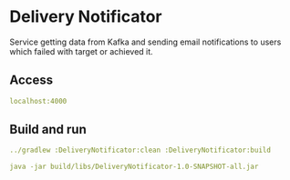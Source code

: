 # Delivery Notificator

Service getting data from Kafka and sending email notifications to users which failed with target or achieved it.

## Access
```yaml
localhost:4000
```

## Build and run
```yaml
../gradlew :DeliveryNotificator:clean :DeliveryNotificator:build

java -jar build/libs/DeliveryNotificator-1.0-SNAPSHOT-all.jar
```
